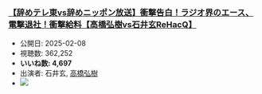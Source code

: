 ### [【辞めテレ東vs辞めニッポン放送】衝撃告白！ラジオ界のエース、電撃退社！衝撃給料【高橋弘樹vs石井玄ReHacQ】](https://www.youtube.com/watch?v=2NAVCJ4aYUE)
-   公開日: 2025-02-08
-   視聴数: 362,252
-   **いいね数: 4,697**
-   出演者: 石井玄, [高橋弘樹](/rehacq_fan/people/高橋弘樹 "wikilink")
- [![](https://img.youtube.com/vi/2NAVCJ4aYUE/hqdefault.jpg)](https://www.youtube.com/watch?v=2NAVCJ4aYUE)
